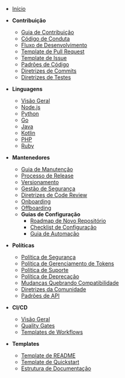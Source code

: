 <!-- _sidebar.md -->

* [Início](/)

* **Contribuição**
  * [Guia de Contribuição](contributors/CONTRIBUTING.md)
  * [Código de Conduta](contributors/CODE_OF_CONDUCT.md)
  * [Fluxo de Desenvolvimento](contributors/DEVELOPMENT_WORKFLOW.md)
  * [Template de Pull Request](contributors/PULL_REQUEST_TEMPLATE.md)
  * [Template de Issue](contributors/ISSUE_TEMPLATE.md)
  * [Padrões de Código](contributors/CODING_STANDARDS.md)
  * [Diretrizes de Commits](contributors/COMMIT_GUIDELINES.md)
  * [Diretrizes de Testes](contributors/TESTING_GUIDELINES.md)

* **Linguagens**
  * [Visão Geral](languages/README.md)
  * [Node.js](languages/nodejs/README.md)
  * [Python](languages/python/README.md)
  * [Go](languages/go/README.md)
  * [Java](languages/java/README.md)
  * [Kotlin](languages/kotlin/README.md)
  * [PHP](languages/php/README.md)
  * [Ruby](languages/ruby/README.md)

* **Mantenedores**
  * [Guia de Manutenção](maintainers/MAINTENANCE.md)
  * [Processo de Release](maintainers/RELEASE_PROCESS.md)
  * [Versionamento](maintainers/VERSIONING.md)
  * [Gestão de Segurança](maintainers/SECURITY_HANDLING.md)
  * [Diretrizes de Code Review](maintainers/CODE_REVIEW_GUIDELINES.md)
  * [Onboarding](maintainers/ONBOARDING.md)
  * [Offboarding](maintainers/OFFBOARDING.md)
  * **Guias de Configuração**
    * [Roadmap de Novo Repositório](maintainers/setup-guides/NEW_REPOSITORY_ROADMAP.md)
    * [Checklist de Configuração](maintainers/setup-guides/CONFIGURATION_CHECKLIST.md)
    * [Guia de Automação](maintainers/setup-guides/AUTOMATION_GUIDE.md)

* **Políticas**
  * [Política de Segurança](policies/SECURITY_POLICY.md)
  * [Política de Gerenciamento de Tokens](policies/TOKEN_MANAGEMENT_POLICY.md)
  * [Política de Suporte](policies/SUPPORT_POLICY.md)
  * [Política de Deprecação](policies/DEPRECATION_POLICY.md)
  * [Mudanças Quebrando Compatibilidade](policies/BREAKING_CHANGES_POLICY.md)
  * [Diretrizes da Comunidade](policies/COMMUNITY_GUIDELINES.md)
  * [Padrões de API](policies/API_STANDARDS.md)

* **CI/CD**
  * [Visão Geral](ci/CI_OVERVIEW.md)
  * [Quality Gates](ci/QUALITY_GATES.md)
  * [Templates de Workflows](ci/GITHUB_WORKFLOW_TEMPLATES/)

* **Templates**
  * [Template de README](templates/SDK_README_TEMPLATE.md)
  * [Template de Quickstart](templates/SDK_QUICKSTART_TEMPLATE.md)
  * [Estrutura de Documentação](templates/DOCUMENTATION_STRUCTURE.md)
